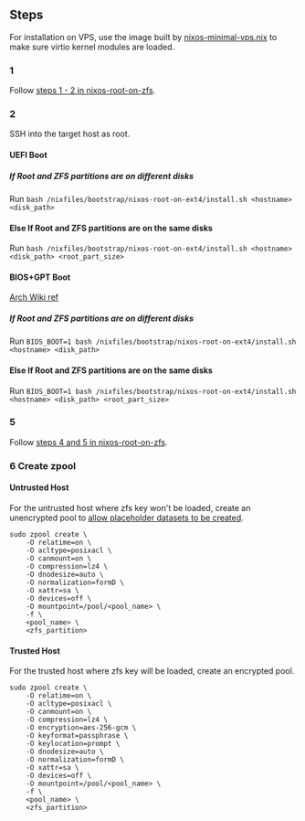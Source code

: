 ## Steps
For installation on VPS, use the image built by [nixos-minimal-vps.nix](../nixos-iso/nixos-minimal-vps.nix) to make sure virtio kernel modules are loaded.

### 1
Follow [steps 1 - 2 in nixos-root-on-zfs](../nixos-root-on-zfs/README.md#1).

### 2
SSH into the target host as root.

#### UEFI Boot
##### If Root and ZFS partitions are on different disks
Run `bash /nixfiles/bootstrap/nixos-root-on-ext4/install.sh <hostname> <disk_path>`

#### Else If Root and ZFS partitions are on the same disks
Run `bash /nixfiles/bootstrap/nixos-root-on-ext4/install.sh <hostname> <disk_path> <root_part_size>`

#### BIOS+GPT Boot
[Arch Wiki ref](https://wiki.archlinux.org/title/Partitioning#BIOS/GPT_layout_example)

##### If Root and ZFS partitions are on different disks
Run `BIOS_BOOT=1 bash /nixfiles/bootstrap/nixos-root-on-ext4/install.sh <hostname> <disk_path>`

#### Else If Root and ZFS partitions are on the same disks
Run `BIOS_BOOT=1 bash /nixfiles/bootstrap/nixos-root-on-ext4/install.sh <hostname> <disk_path> <root_part_size>`

### 5
Follow [steps 4 and 5 in nixos-root-on-zfs](../nixos-root-on-zfs/README.md#5).

### 6 Create zpool
#### Untrusted Host
For the untrusted host where zfs key won't be loaded, create an unencrypted pool to [allow placeholder datasets to be created](https://zrepl.github.io/configuration/sendrecvoptions.html#placeholders).

```
sudo zpool create \
    -O relatime=on \
    -O acltype=posixacl \
    -O canmount=on \
    -O compression=lz4 \
    -O dnodesize=auto \
    -O normalization=formD \
    -O xattr=sa \
    -O devices=off \
    -O mountpoint=/pool/<pool_name> \
    -f \
    <pool_name> \
    <zfs_partition>
```

#### Trusted Host
For the trusted host where zfs key will be loaded, create an encrypted pool.

```
sudo zpool create \
    -O relatime=on \
    -O acltype=posixacl \
    -O canmount=on \
    -O compression=lz4 \
    -O encryption=aes-256-gcm \
    -O keyformat=passphrase \
    -O keylocation=prompt \
    -O dnodesize=auto \
    -O normalization=formD \
    -O xattr=sa \
    -O devices=off \
    -O mountpoint=/pool/<pool_name> \
    -f \
    <pool_name> \
    <zfs_partition>
```
